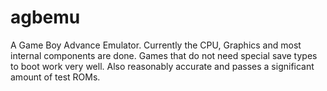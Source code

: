 # agbemu

A Game Boy Advance Emulator. Currently the CPU, Graphics and most internal components are done. Games that do not need special save types to boot work very well. Also reasonably accurate and passes a significant amount of test ROMs.
